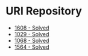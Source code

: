 # URI Repository

- [1608 - Solved](https://www.urionlinejudge.com.br/judge/en/problems/view/1608)
- [1029 - Solved](https://www.urionlinejudge.com.br/judge/en/problems/view/1029)
- [1068 - Solved](https://www.urionlinejudge.com.br/judge/en/problems/view/1068)
- [1564 - Solved](https://www.urionlinejudge.com.br/judge/en/problems/view/1564)
